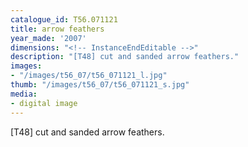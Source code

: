 ```yaml
---
catalogue_id: T56.071121
title: arrow feathers
year_made: '2007'
dimensions: "<!-- InstanceEndEditable -->"
description: "[T48] cut and sanded arrow feathers."
images:
- "/images/t56_07/t56_071121_l.jpg"
thumb: "/images/t56_07/t56_071121_s.jpg"
media:
- digital image
---
```


[T48] cut and sanded arrow feathers.
